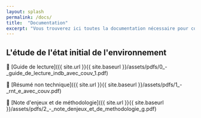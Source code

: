 ```yaml
---
layout: splash
permalink: /docs/
title:  "Documentation"
excerpt: "Vous trouverez ici toutes la documentation nécessaire pour connaître le projet."
---
```


## L'étude de l'état initial de l'environnement

:file_folder: [Guide de lecture]({{ site.url }}{{ site.baseurl }}/assets/pdfs/0_-_guide_de_lecture_indb_avec_couv_1.pdf)

:file_folder: [Résumé non technique]({{ site.url }}{{ site.baseurl }}/assets/pdfs/1_-_rnt_e_avec_couv.pdf)

:file_folder: [Note d'enjeux et de méthodologie]({{ site.url }}{{ site.baseurl }}/assets/pdfs/2_-_note_denjeux_et_de_methodologie_g.pdf)
